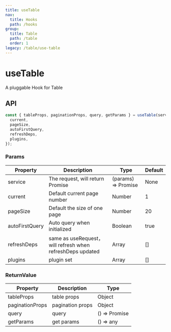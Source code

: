 ```yaml
---
title: useTable
nav:
  title: Hooks
  path: /hooks
group:
  title: Table
  path: /table
  order: 1
legacy: /table/use-table
---
```


# useTable

A pluggable Hook for Table

## API

```js
const { tableProps, paginationProps, query, getParams } = useTable(service, {
  current,
  pageSize,
  autoFirstQuery,
  refreshDeps,
  plugins,
});
```

### Params

| Property | Description | Type | Default |
|------|------|------| ------|  
|service| The request, will return Promise | (params) => Promise<IResponse> | None |
|current| Default current page number | Number | 1 |
|pageSize| Default the size of one page | Number | 20 |
|autoFirstQuery| Auto query when initialized | Boolean | true |
|refreshDeps| same as useRequest，will refresh when refreshDeps updated | Array | [] |
|plugins| plugin set | Array | [] |

### ReturnValue

| Property       | Description       | Type       |
| ---------- | ---------- | ------------- |
| tableProps | table props | Object |
| paginationProps | pagination props | Object |
| query      | query   | () => Promise<IResponse> |
| getParams  | get params  | () => any |

